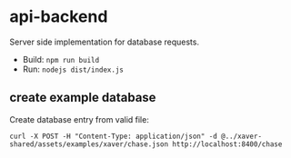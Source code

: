 # api-backend

Server side implementation for database requests.

* Build: `npm run build`
* Run: `nodejs dist/index.js`

## create example database

Create database entry from valid file:
```
curl -X POST -H "Content-Type: application/json" -d @../xaver-shared/assets/examples/xaver/chase.json http://localhost:8400/chase
```

